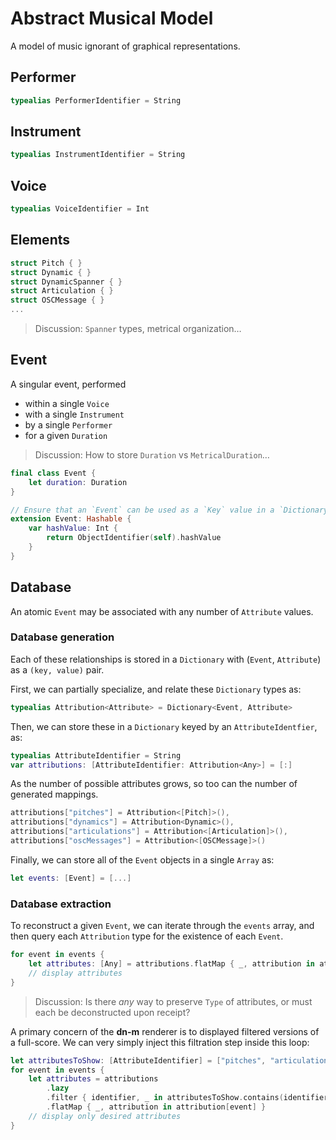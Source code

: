 # Abstract Musical Model

A model of music ignorant of graphical representations.

## Performer

```Swift
typealias PerformerIdentifier = String
```

## Instrument

```Swift
typealias InstrumentIdentifier = String
```

## Voice

```Swift
typealias VoiceIdentifier = Int
```

## Elements

```Swift
struct Pitch { }
struct Dynamic { }
struct DynamicSpanner { }
struct Articulation { }
struct OSCMessage { }
...
```

> Discussion: `Spanner` types, metrical organization…

## Event

A singular event, performed

- within a single `Voice`
- with a single `Instrument`
- by a single `Performer`
- for a given `Duration` 

> Discussion: How to store `Duration` vs `MetricalDuration`…

```Swift
final class Event { 
    let duration: Duration
}

// Ensure that an `Event` can be used as a `Key` value in a `Dictionary`.
extension Event: Hashable {
	var hashValue: Int {
		return ObjectIdentifier(self).hashValue
	}
}
```

## Database

An atomic `Event` may be associated with any number of `Attribute` values. 

### Database generation

Each of these relationships is stored in a `Dictionary` with (`Event`, `Attribute`) as a `(key, value)` pair. 

First, we can partially specialize, and relate these `Dictionary` types as:

```Swift
typealias Attribution<Attribute> = Dictionary<Event, Attribute>
```

Then, we can store these in a `Dictionary` keyed by an `AttributeIdentfier`, as:

```Swift
typealias AttributeIdentifier = String
var attributions: [AttributeIdentifier: Attribution<Any>] = [:]
```

As the number of possible attributes grows, so too can the number of generated mappings.

```Swift
attributions["pitches"] = Attribution<[Pitch]>(),
attributions["dynamics"] = Attribution<Dynamic>(),
attributions["articulations"] = Attribution<[Articulation]>(),
attributions["oscMessages"] = Attribution<[OSCMessage]>()
```

Finally, we can store all of the `Event` objects in a single `Array` as:

```Swift
let events: [Event] = [...]
```

### Database extraction

To reconstruct a given `Event`, we can iterate through the `events` array, and then query each `Attribution` type for the existence of each `Event`.

```Swift
for event in events {
    let attributes: [Any] = attributions.flatMap { _, attribution in attribution[event] }
    // display attributes
}
```

> Discussion: Is there _any_ way to preserve `Type` of attributes, or must each be deconstructed upon receipt?

A primary concern of the **dn-m** renderer is to displayed filtered versions of a full-score. We can very simply inject this filtration step inside this loop:

```Swift
let attributesToShow: [AttributeIdentifier] = ["pitches", "articulations"]
for event in events {
    let attributes = attributions
        .lazy
        .filter { identifier, _ in attributesToShow.contains(identifier) }
        .flatMap { _, attribution in attribution[event] }
    // display only desired attributes
}
```
